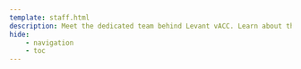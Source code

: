 ```yaml
---
template: staff.html
description: Meet the dedicated team behind Levant vACC. Learn about the roles and responsibilities of our staff and how they ensure smooth operations and training.
hide:
    - navigation
    - toc
---
```


